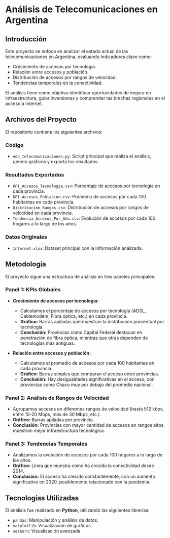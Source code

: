 # Análisis de Telecomunicaciones en Argentina

## Introducción
Este proyecto se enfoca en analizar el estado actual de las telecomunicaciones en Argentina, evaluando indicadores clave como:
- Crecimiento de accesos por tecnología.
- Relación entre accesos y población.
- Distribución de accesos por rangos de velocidad.
- Tendencias temporales en la conectividad.

El análisis tiene como objetivo identificar oportunidades de mejora en infraestructura, guiar inversiones y comprender las brechas regionales en el acceso a internet.

## Archivos del Proyecto
El repositorio contiene los siguientes archivos:

### Código
- `eda_telecomunicaciones.py`: Script principal que realiza el análisis, genera gráficos y exporta los resultados.

### Resultados Exportados
- `KPI_Accesos_Tecnologia.csv`: Porcentaje de accesos por tecnología en cada provincia.
- `KPI_Accesos_Poblacion.csv`: Promedio de accesos por cada 100 habitantes en cada provincia.
- `Distribucion_Rangos.csv`: Distribución de accesos por rangos de velocidad en cada provincia.
- `Tendencia_Accesos_Por_Año.csv`: Evolución de accesos por cada 100 hogares a lo largo de los años.

### Datos Originales
- `Internet.xlsx`: Dataset principal con la información analizada.

## Metodología
El proyecto sigue una estructura de análisis en tres paneles principales:

### Panel 1: KPIs Globales
- **Crecimiento de accesos por tecnología:**
  - Calculamos el porcentaje de accesos por tecnología (ADSL, Cablemodem, Fibra óptica, etc.) en cada provincia.
  - **Gráfico:** Barras apiladas que muestran la distribución porcentual por tecnología.
  - **Conclusión:** Provincias como Capital Federal destacan en penetración de fibra óptica, mientras que otras dependen de tecnologías más antiguas.

- **Relación entre accesos y población:**
  - Calculamos el promedio de accesos por cada 100 habitantes en cada provincia.
  - **Gráfico:** Barras simples que comparan el acceso entre provincias.
  - **Conclusión:** Hay desigualdades significativas en el acceso, con provincias como Chaco muy por debajo del promedio nacional.

### Panel 2: Análisis de Rangos de Velocidad
- Agrupamos accesos en diferentes rangos de velocidad (hasta 512 kbps, entre 10-20 Mbps, más de 30 Mbps, etc.).
- **Gráfico:** Barras apiladas por provincia.
- **Conclusión:** Provincias con mayor cantidad de accesos en rangos altos muestran mejor infraestructura tecnológica.

### Panel 3: Tendencias Temporales
- Analizamos la evolución de accesos por cada 100 hogares a lo largo de los años.
- **Gráfico:** Línea que muestra cómo ha crecido la conectividad desde 2014.
- **Conclusión:** El acceso ha crecido constantemente, con un aumento significativo en 2020, posiblemente relacionado con la pandemia.


## Tecnologías Utilizadas
El análisis fue realizado en **Python**, utilizando las siguientes librerías:
- `pandas`: Manipulación y análisis de datos.
- `matplotlib`: Visualización de gráficos.
- `seaborn`: Visualización avanzada.



